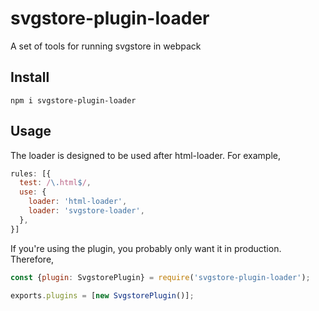 # svgstore-plugin-loader
A set of tools for running svgstore in webpack

## Install
```npm i svgstore-plugin-loader```

## Usage
The loader is designed to be used after html-loader. For example,

```js
rules: [{
  test: /\.html$/,
  use: {
    loader: 'html-loader',
    loader: 'svgstore-loader',
  },
}]
```

If you're using the plugin, you probably only want it in production. Therefore,

```js
const {plugin: SvgstorePlugin} = require('svgstore-plugin-loader');

exports.plugins = [new SvgstorePlugin()];
```
